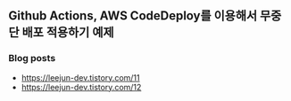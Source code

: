 ## Github Actions, AWS CodeDeploy를 이용해서 무중단 배포 적용하기 예제

### Blog posts
- https://leejun-dev.tistory.com/11
- https://leejun-dev.tistory.com/12
